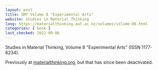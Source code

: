 ```yaml
---
layout: post
title: SMT Volume 8 "Experimental Arts"
website: Studies in Material Thinking
long: https://materialthinking.aut.ac.nz/volumes/volume-08.html
categories: [ book ]
last_checked: 2022-09-06
---
```

Studies in Material Thinking, Volume 8 "Experimental Arts" (ISSN 1177-6234).

Previously at [materialthinking.org](http://www.materialthinking.org/volumes/volume-08),
but that has since been deactivated.